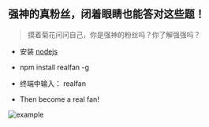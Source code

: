 ## 强神的真粉丝，闭着眼睛也能答对这些题！

> 摸着菊花问问自己，你是强神的粉丝吗？你了解强强吗？


- 安装 [nodejs](https://nodejs.org/en/)

- npm install realfan -g

- 终端中输入： realfan

- Then become a real fan!

![example](https://zos.alipayobjects.com/rmsportal/ngrzbdKuhuShUkwMqXPX.png)
